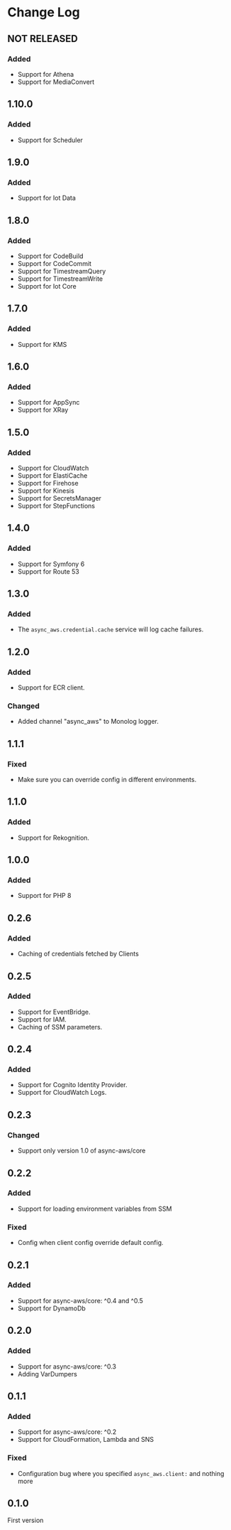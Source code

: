 # Change Log

## NOT RELEASED

### Added

- Support for Athena
- Support for MediaConvert

## 1.10.0

### Added

- Support for Scheduler

## 1.9.0

### Added

- Support for Iot Data

## 1.8.0

### Added

- Support for CodeBuild
- Support for CodeCommit
- Support for TimestreamQuery
- Support for TimestreamWrite
- Support for Iot Core

## 1.7.0

### Added

- Support for KMS

## 1.6.0

### Added

- Support for AppSync
- Support for XRay

## 1.5.0

### Added

- Support for CloudWatch
- Support for ElastiCache
- Support for Firehose
- Support for Kinesis
- Support for SecretsManager
- Support for StepFunctions

## 1.4.0

### Added

- Support for Symfony 6
- Support for Route 53

## 1.3.0

### Added

- The `async_aws.credential.cache` service will log cache failures.

## 1.2.0

### Added

- Support for ECR client.

### Changed

- Added channel "async_aws" to Monolog logger.

## 1.1.1

### Fixed

- Make sure you can override config in different environments.

## 1.1.0

### Added

- Support for Rekognition.

## 1.0.0

### Added

- Support for PHP 8

## 0.2.6

### Added

- Caching of credentials fetched by Clients

## 0.2.5

### Added

- Support for EventBridge.
- Support for IAM.
- Caching of SSM parameters.

## 0.2.4

### Added

- Support for Cognito Identity Provider.
- Support for CloudWatch Logs.

## 0.2.3

### Changed

- Support only version 1.0 of async-aws/core

## 0.2.2

### Added

- Support for loading environment variables from SSM

### Fixed

- Config when client config override default config.

## 0.2.1

### Added

- Support for async-aws/core: ^0.4 and ^0.5
- Support for DynamoDb

## 0.2.0

### Added

- Support for async-aws/core: ^0.3
- Adding VarDumpers

## 0.1.1

### Added

- Support for async-aws/core: ^0.2
- Support for CloudFormation, Lambda and SNS

### Fixed

- Configuration bug where you specified `async_aws.client:` and nothing more

## 0.1.0

First version
